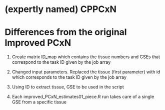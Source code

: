 # (expertly named) CPPCxN

# Differences from the original Improved PCxN

1. Create matrix ID_map which contains the tissue numbers and GSEs that correspond to the task ID given by the job array

2. Changed input parameters. Replaced the tissue (first parameter) with id which corresponds to the task ID given by the job array

3. Using ID to extract tissue, GSE to be used in the script

4. Each improved_PCxN_estimates01_piece.R run takes care of a single GSE from a specific tissue 